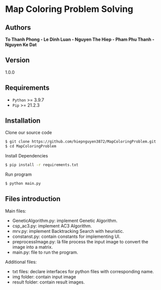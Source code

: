 # Map Coloring Problem Solving

## Authors

**To Thanh Phong - Le Dinh Luan - Nguyen The Hiep - Pham Phu Thanh - Nguyen Ke Dat**

## Version

1.0.0

## Requirements

- `Python` >= 3.9.7
- `Pip` >= 21.2.3

## Installation

Clone our source code

```sh
$ git clone https://github.com/hiepnguyen3872/MapColoringProblem.git
$ cd MapColoringProblem
```

Install Dependencies

```sh
$ pip install -r requirements.txt
```

Run program

```sh
$ python main.py
```

## Files introduction

Main files:

- GeneticAlgorithm.py: implement Genetic Algorithm.
- csp_ac3.py: implement AC3 Algorithm.
- mrv.py: implement Backtracking Search with heuristic.
- constanst.py: contain constants for implementing UI.
- preprocessImage.py: là file process the input image to convert the image into a matrix.
- main.py: file to run the program.

Additional files:

- txt files: declare interfaces for python files with corresponding name.
- img folder: contain input image
- result folder: contain result images.

